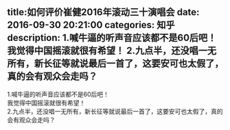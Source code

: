 title:如何评价崔健2016年滚动三十演唱会
date: 2016-09-30   20:21:00 
categories: 知乎 
 description: 1.喊牛逼的听声音应该都不是60后吧！ 我觉得中国摇滚就很有希望！ 2.九点半，还没唱一无所有，新长征等就说最后一首了，这要安可也太假了，真的会有观众会走吗？
  --- 
 1.喊牛逼的听声音应该都不是60后吧！  
我觉得中国摇滚就很有希望！  
2.九点半，还没唱一无所有，新长征等就说最后一首了，这要安可也太假了，真的会有观众会走吗？
